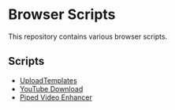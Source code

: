 # Browser Scripts

This repository contains various browser scripts.

## Scripts

- [UploadTemplates](https://github.com/danielytuk/browser-scripts/tree/main/youtube-upload-templates)
- [YouTube Download](https://github.com/danielytuk/browser-scripts/tree/main/youtube-download-hijack)
- [Piped Video Enhancer](https://github.com/danielytuk/browser-scripts/tree/main/piped-video-enhancer)
